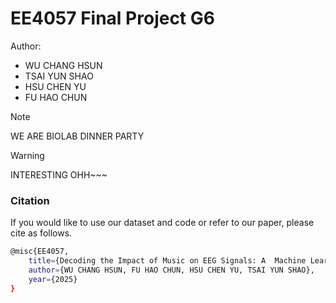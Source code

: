 # EE4057 Final Project G6

Author:
- WU CHANG HSUN
- TSAI YUN SHAO
- HSU CHEN YU
- FU HAO CHUN

> [!NOTE]
> WE ARE BIOLAB DINNER PARTY

> [!WARNING]
> INTERESTING OHH~~~

### Citation

If you would like to use our dataset and code or refer to our paper, please cite as follows.
```bash
@misc{EE4057,
    title={Decoding the Impact of Music on EEG Signals: A  Machine Learning Approach to Predict Neural Responses},
    author={WU CHANG HSUN, FU HAO CHUN, HSU CHEN YU, TSAI YUN SHAO},
    year={2025}
}
```
